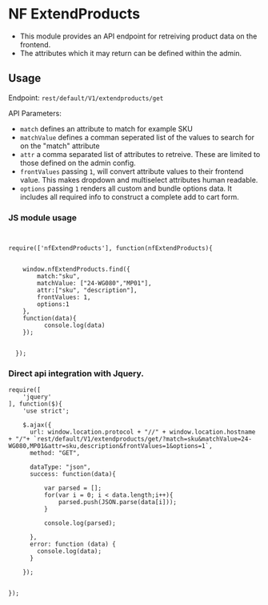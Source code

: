 # NF ExtendProducts

 - This module provides an API endpoint for retreiving product data on the frontend.  
 - The attributes which it may return can be defined within the admin.



## Usage

Endpoint: `rest/default/V1/extendproducts/get`

API Parameters:

 - `match` defines an attribute to match for example SKU
 - `matchValue` defines a comman seperated list of the values to search for on the "match" attribute
 - `attr` a comma separated list of attributes to retreive.  These are limited to those defined on the admin config.
 - `frontValues` passing `1`, will convert attribute values to their frontend value.  This makes dropdown and multiselect attributes human readable.
 - `options` passing `1` renders all custom and bundle options data. It includes all required info to construct a complete add to cart form.



### JS module usage

```


require(['nfExtendProducts'], function(nfExtendProducts){


    window.nfExtendProducts.find({
        match:"sku",
        matchValue: ["24-WG080","MP01"],
        attr:["sku", "description"],
        frontValues: 1,
        options:1
    }, 
    function(data){
          console.log(data)
    });


  });

```

  



### Direct api integration with Jquery.

```
require([
    'jquery'
], function($){
    'use strict';

    $.ajax({
      url: window.location.protocol + "//" + window.location.hostname + "/"+ `rest/default/V1/extendproducts/get/?match=sku&matchValue=24-WG080,MP01&attr=sku,description&frontValues=1&options=1`,
      method: "GET",
  
      dataType: "json",
      success: function(data){

          var parsed = [];
          for(var i = 0; i < data.length;i++){
              parsed.push(JSON.parse(data[i]));
          }

          console.log(parsed);

      },
      error: function (data) {
        console.log(data);
      }

    });


});

```




